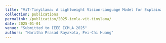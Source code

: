 ```yaml
---
title: "ViT-TinyLlama: A Lightweight Vision-Language Model for Explainable Autonomous Driving"
collection: publications
permalink: /publication/2025-icmla-vit-tinylama/
date: 2025-01-01
venue: "Submitted to IEEE ICMLA 2025"
authors: "Haritha Prasad Rayakota, Pei-Chi Huang"
---
```

